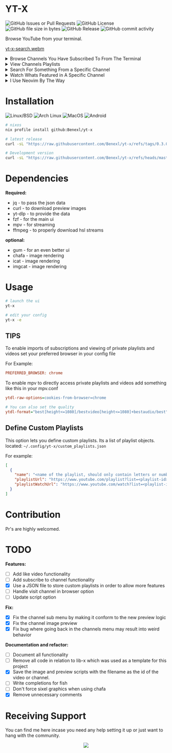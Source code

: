 # YT-X

![GitHub Issues or Pull Requests](https://img.shields.io/github/issues/Benex254/yt-x)
![GitHub License](https://img.shields.io/github/license/Benex254/yt-x)
![GitHub file size in bytes](https://img.shields.io/github/size/Benex254/yt-x/yt-x)
![GitHub Release](https://img.shields.io/github/v/release/Benex254/yt-x)
![GitHub commit activity](https://img.shields.io/github/commit-activity/m/Benex254/yt-x)

Browse YouTube from your terminal.

[yt-x-search.webm](https://github.com/user-attachments/assets/e61bc8f1-e29d-4c13-a293-44e9ca706a0d)

<details>
<summary>Browse Channels You Have Subscribed To From The Terminal</summary>
  
  [yt-x-channels.webm](https://github.com/user-attachments/assets/a90e68c6-0b06-45f1-8458-7733057af648)

</details>
<details>
  <summary>View Channels Playlists</summary>

[yt-x-channels-playlists.webm](https://github.com/user-attachments/assets/96868b70-7add-4172-b646-26f17f8e5afe)

</details>

<details>
  <summary>Search For Something From a Specific Channel</summary>
  
  [yt-x-channels-search.webm](https://github.com/user-attachments/assets/464420b3-2aca-4fd9-b369-01a8de5b487b)

</details>

<details>
<summary>Watch Whats Featured in A Specific Channel</summary>

[yt-x-channels-featured.webm](https://github.com/user-attachments/assets/6c9e817a-8df3-4859-be04-395bc73aecad)

</details>

<details>
  <summary>I Use Neovim By The Way</summary>

[yt-x-config.webm](https://github.com/user-attachments/assets/2d5b25d4-66ea-46c7-94da-5ecff22f9cde)

</details>

# Installation

![Linux/BSD](https://img.shields.io/badge/-Linux/BSD-red.svg?style=for-the-badge&logo=linux)
![Arch Linux](https://img.shields.io/badge/-Arch_Linux-black.svg?style=for-the-badge&logo=archlinux)
![MacOS](https://img.shields.io/badge/-MacOS-lightblue.svg?style=for-the-badge&logo=apple)
![Android](https://img.shields.io/badge/-Android-green.svg?style=for-the-badge&logo=android)

```bash
# nixos
nix profile install github:Benexl/yt-x

# latest release
curl -sL "https://raw.githubusercontent.com/Benexl/yt-x/refs/tags/0.3.0/yt-x" -o ~/.local/bin/yt-x && chmod +x ~/.local/bin/yt-x

# Development version
curl -sL "https://raw.githubusercontent.com/Benexl/yt-x/refs/heads/master/yt-x" -o ~/.local/bin/yt-x && chmod +x ~/.local/bin/yt-x
```

# Dependencies

**Required:**

- jq - to pass the json data
- curl - to download preview images
- yt-dlp - to provide the data
- fzf - for the main ui
- mpv - for streaming
- ffmpeg - to properly download hsl streams

**optional:**

- gum - for an even better ui
- chafa - image rendering
- icat - image rendering
- imgcat - image rendering

# Usage

```bash
# launch the ui
yt-x

# edit your config
yt-x -e
```

## TIPS

To enable imports of subscriptions and viewing of private playlists and videos
set your preferred browser in your config file

For Example:
```ini
PREFERRED_BROWSER: chrome
```

To enable mpv to directly access private playlists and videos
add something like this in your mpv.conf

```ini
ytdl-raw-options=cookies-from-browser=chrome

# You can also set the quality
ytdl-format="best[height<=1080]/bestvideo[height<=1080]+bestaudio/best"
```

## Define Custom Playlists

This option lets you define custom playlists.
Its a list of playlist objects.
located: `~/.config/yt-x/custom_playlists.json`

For example:

```json
[
  {
    "name": "<name of the playlist, should only contain letters or numbers>",
    "playlistUrl": "https://www.youtube.com/playlist?list=<playlist-id>",
    "playlistWatchUrl": "https://www.youtube.com/watch?list=<playlist-id>"
  }
]
```

# Contribution

Pr's are highly welcomed.

# TODO

**Features:**

- [ ] Add like video functionality
- [ ] Add subscribe to channel functionality
- [x] Use a JSON file to store custom playlists in order to allow more features
- [ ] Handle visit channel in browser option
- [ ] Update script option

**Fix:**

- [x] Fix the channel sub menu by making it conform to the new preview logic
- [x] Fix the channel image preview
- [x] Fix bug where going back in the channels menu may result into weird behavior

**Documentation and refactor:**

- [ ] Document all functionality
- [ ] Remove all code in relation to lib-x which was used as a template for this project
- [x] Save the image and preview scripts with the filename as the id of the video or channel.
- [ ] Write completions for fish
- [ ] Don't force sixel graphics when using chafa
- [x] Remove unnecessary comments

# Receiving Support

You can find me here incase you need any help setting it up or just want to hang with the community.

<p align="center">
<a href="https://discord.gg/HBEmAwvbHV">
<img src="https://invidget.switchblade.xyz/C4rhMA4mmK">
</a>
</p>
